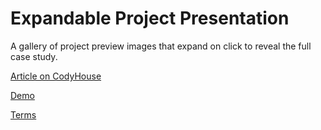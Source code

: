 Expandable Project Presentation
=========

A gallery of project preview images that expand on click to reveal the full case study.

[Article on CodyHouse](http://codyhouse.co/gem/expandable-project-presentation/)

[Demo](http://codyhouse.co/demo/expandable-project-presentation/)
 
[Terms](http://codyhouse.co/terms/)
